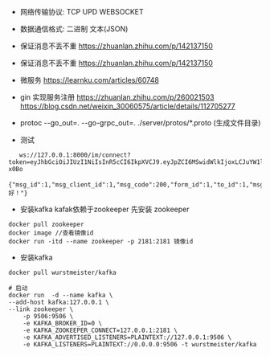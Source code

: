   * 网络传输协议: TCP UPD WEBSOCKET
  * 数据通信格式: 二进制 文本(JSON)

  * 保证消息不丢不重 https://zhuanlan.zhihu.com/p/142137150
  * 保证消息不丢不重 https://zhuanlan.zhihu.com/p/142137150
  * 微服务 https://learnku.com/articles/60748
  * gin 实现服务注册 https://zhuanlan.zhihu.com/p/260021503 https://blog.csdn.net/weixin_30060575/article/details/112705277
  *  protoc --go_out=. --go-grpc_out=. ./server/protos/*.proto (生成文件目录)


  * 测试

````
   ws://127.0.0.1:8000/im/connect?token=eyJhbGciOiJIUzI1NiIsInR5cCI6IkpXVCJ9.eyJpZCI6MSwidWlkIjoxLCJuYW1lIjoiaW3lrqLmnI0iLCJlbWFpbCI6InBsdHJ1ZW5pbmVAMTYzLmNvbSIsImV4cGlyZV90aW1lIjoxNjU1MDM1MjQ5LCJleHAiOjE2NTUwMzUyNDksImlhdCI6MTY1NDM5NTI0OSwiaXNzIjoiaW0tcHVzaC1zZXJ2aWNlIiwibmJmIjoxNjU0Mzk1MjQ5fQ.iCPtA2ZyMrLu5JrXaq7oTUh2yczA7xglwOLwFB-x0Bo

````
   
````
{"msg_id":1,"msg_client_id":1,"msg_code":200,"form_id":1,"to_id":1,"msg_type":1,"channel_type":1,"message":"你好！"}

````

 * 安装kafka kafak依赖于zookeeper 先安装 zookeeper
```shell
docker pull zookeeper
docker image //查看镜像id
docker run -itd --name zookeeper -p 2181:2181 镜像id

```
 * 安装kafka
```shell
docker pull wurstmeister/kafka

# 启动
docker run  -d --name kafka \
--add-host kafka:127.0.0.1 \
--link zookeeper \
    -p 9506:9506 \
    -e KAFKA_BROKER_ID=0 \
    -e KAFKA_ZOOKEEPER_CONNECT=127.0.0.1:2181 \
    -e KAFKA_ADVERTISED_LISTENERS=PLAINTEXT://127.0.0.1:9506 \
    -e KAFKA_LISTENERS=PLAINTEXT://0.0.0.0:9506 -t wurstmeister/kafka
```